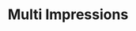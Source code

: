 ---
title: "Multi Impressions"
url: /accra/multi-impressions-chief-chamba-street/
shop: copyshop
---